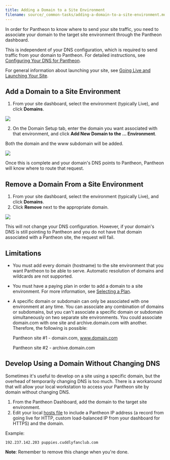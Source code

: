 ```yaml
---
title: Adding a Domain to a Site Environment
filename: source/_common-tasks/adding-a-domain-to-a-site-environment.md
---
```


In order for Pantheon to know where to send your site traffic, you need to associate your domain to the target site environment through the Pantheon dashboard.

This is independent of your DNS configuration, which is required to send traffic from your domain to Pantheon. For detailed instructions, see [Configuring Your DNS for Pantheon](/documentation/getting-started/dns-records-for-directing-your-domain-to-your-pantheon-site/).

For general information about launching your site, see [Going Live and Launching Your Site](/documentation/running-drupal/going-live-and-launching-your-site/).

## Add a Domain to a Site Environment

1. From your site dashboard, select the environment (typically Live), and click **Domains**.  
  
  
 ![](https://pantheon-systems.desk.com/customer/portal/attachments/198280)  
  
  

2. On the Domain Setup tab, enter the domain you want associated with that environment, and click **Add New Domain to the ... Environment**.  
  
  

Both the domain and the www subdomain will be added.  
  
  
 ![](https://pantheon-systems.desk.com/customer/portal/attachments/198281)  
  
  

Once this is complete and your domain's DNS points to Pantheon, Pantheon will know where to route that request.

## Remove a Domain From a Site Environment

1. From your site dashboard, select the environment (typically Live), and click **Domains**. 
2. Click **Remove** next to the appropriate domain.  
  
  
 ![](https://pantheon-systems.desk.com/customer/portal/attachments/198283)  
  
  

This will not change your DNS configuration. However, if your domain's DNS is still pointing to Pantheon and you do not have that domain associated with a Pantheon site, the request will fail.

## Limitations

* You must add every domain (hostname) to the site environment that you want Pantheon to be able to serve. Automatic resolution of domains and wildcards are not supported.

* You must have a paying plan in order to add a domain to a site environment. For more information, see [Selecting a Plan](/documentation/howto/selecting-a-plan/).

* A specific domain or subdomain can only be associated with one environment at any time. You can associate any combination of domains or subdomains, but you can't associate a specific domain or subdomain simultaneously on two separate site environments. You could associate domain.com with one site and archive.domain.com with another. Therefore, the following is possible:

  Pantheon site #1 - domain.com, www.domain.com
  
  Pantheon site #2 - archive.domain.com

## Develop Using a Domain Without Changing DNS

Sometimes it's useful to develop on a site using a specific domain, but the overhead of temporarily changing DNS is too much. There is a workaround that will allow your local workstation to access your Pantheon site by domain without changing DNS.

1. From the Pantheon Dashboard, add the domain to the target site environment.
2. Edit your local [hosts file](http://en.wikipedia.org/wiki/Hosts_(file)#Location_in_the_file_system) to include a Pantheon IP address (a record from going live for HTTP, custom load-balanced IP from your dashboard for HTTPS) and the domain.

Example:

    192.237.142.203 puppies.cuddlyfanclub.com

**Note**: Remember to remove this change when you're done.


